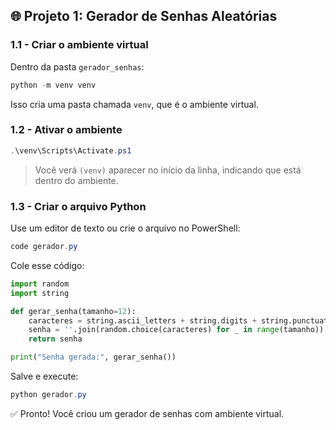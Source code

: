 ## 🌐 Projeto 1: Gerador de Senhas Aleatórias

### 1.1 - Criar o ambiente virtual

Dentro da pasta `gerador_senhas`:

```powershell
python -m venv venv
```

Isso cria uma pasta chamada `venv`, que é o ambiente virtual.

### 1.2 - Ativar o ambiente

```powershell
.\venv\Scripts\Activate.ps1
```

> Você verá `(venv)` aparecer no início da linha, indicando que está dentro do ambiente.

### 1.3 - Criar o arquivo Python

Use um editor de texto ou crie o arquivo no PowerShell:

```powershell
code gerador.py
```

Cole esse código:

```python
import random
import string

def gerar_senha(tamanho=12):
    caracteres = string.ascii_letters + string.digits + string.punctuation
    senha = ''.join(random.choice(caracteres) for _ in range(tamanho))
    return senha

print("Senha gerada:", gerar_senha())
```

Salve e execute:

```powershell
python gerador.py
```

✅ Pronto! Você criou um gerador de senhas com ambiente virtual.
